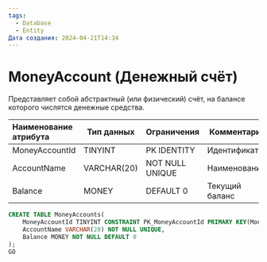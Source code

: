```yaml
---
tags:
  - Database
  - Entity
Дата создания: 2024-04-21T14:34
---
```

# MoneyAccount (Денежный счёт)
Представляет собой абстрактный (или физический) счёт, на балансе которого числятся денежные средства.

| Наименование атрибута | Тип данных  | Ограничения     | Комментарий    |
| :-------------------- | ----------- | --------------- | -------------- |
| MoneyAccountId        | TINYINT     | PK IDENTITY     | Идентификатор  |
| AccountName           | VARCHAR(20) | NOT NULL UNIQUE | Наименование   |
| Balance               | MONEY       | DEFAULT 0       | Текущий баланс |

```sql
CREATE TABLE MoneyAccounts(
	MoneyAccountId TINYINT CONSTRAINT PK_MoneyAccountId PRIMARY KEY(MoneyAccountId) IDENTITY,
	AccountName VARCHAR(20) NOT NULL UNIQUE,
	Balance MONEY NOT NULL DEFAULT 0
);
GO
```